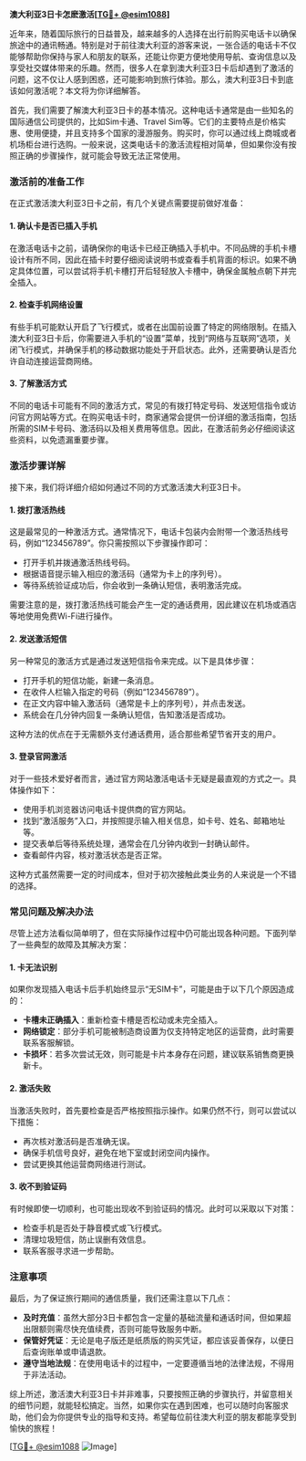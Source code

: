 **澳大利亚3日卡怎麽激活[[TG💪+ @esim1088](https://t.me/s/esim1088)]**

近年来，随着国际旅行的日益普及，越来越多的人选择在出行前购买电话卡以确保旅途中的通讯畅通。特别是对于前往澳大利亚的游客来说，一张合适的电话卡不仅能够帮助你保持与家人和朋友的联系，还能让你更方便地使用导航、查询信息以及享受社交媒体带来的乐趣。然而，很多人在拿到澳大利亚3日卡后却遇到了激活的问题，这不仅让人感到困惑，还可能影响到旅行体验。那么，澳大利亚3日卡到底该如何激活呢？本文将为你详细解答。

首先，我们需要了解澳大利亚3日卡的基本情况。这种电话卡通常是由一些知名的国际通信公司提供的，比如Sim卡通、Travel Sim等。它们的主要特点是价格实惠、使用便捷，并且支持多个国家的漫游服务。购买时，你可以通过线上商城或者机场柜台进行选购。一般来说，这类电话卡的激活流程相对简单，但如果你没有按照正确的步骤操作，就可能会导致无法正常使用。

### **激活前的准备工作**

在正式激活澳大利亚3日卡之前，有几个关键点需要提前做好准备：

#### **1. 确认卡是否已插入手机**
在激活电话卡之前，请确保你的电话卡已经正确插入手机中。不同品牌的手机卡槽设计有所不同，因此在插卡时要仔细阅读说明书或查看手机背面的标识。如果不确定具体位置，可以尝试将手机卡槽打开后轻轻放入卡槽中，确保金属触点朝下并完全插入。

#### **2. 检查手机网络设置**
有些手机可能默认开启了飞行模式，或者在出国前设置了特定的网络限制。在插入澳大利亚3日卡后，你需要进入手机的“设置”菜单，找到“网络与互联网”选项，关闭飞行模式，并确保手机的移动数据功能处于开启状态。此外，还需要确认是否允许自动连接运营商网络。

#### **3. 了解激活方式**
不同的电话卡可能有不同的激活方式，常见的有拨打特定号码、发送短信指令或访问官方网站等方式。在购买电话卡时，商家通常会提供一份详细的激活指南，包括所需的SIM卡号码、激活码以及相关费用等信息。因此，在激活前务必仔细阅读这些资料，以免遗漏重要步骤。

### **激活步骤详解**

接下来，我们将详细介绍如何通过不同的方式激活澳大利亚3日卡。

#### **1. 拨打激活热线**
这是最常见的一种激活方式。通常情况下，电话卡包装内会附带一个激活热线号码，例如“123456789”。你只需按照以下步骤操作即可：

- 打开手机并拨通激活热线号码。
- 根据语音提示输入相应的激活码（通常为卡上的序列号）。
- 等待系统验证成功后，你会收到一条确认短信，表明激活完成。

需要注意的是，拨打激活热线可能会产生一定的通话费用，因此建议在机场或酒店等地使用免费Wi-Fi进行操作。

#### **2. 发送激活短信**
另一种常见的激活方式是通过发送短信指令来完成。以下是具体步骤：

- 打开手机的短信功能，新建一条消息。
- 在收件人栏输入指定的号码（例如“123456789”）。
- 在正文内容中输入激活码（通常是卡上的序列号），并点击发送。
- 系统会在几分钟内回复一条确认短信，告知激活是否成功。

这种方法的优点在于无需额外支付通话费用，适合那些希望节省开支的用户。

#### **3. 登录官网激活**
对于一些技术爱好者而言，通过官方网站激活电话卡无疑是最直观的方式之一。具体操作如下：

- 使用手机浏览器访问电话卡提供商的官方网站。
- 找到“激活服务”入口，并按照提示输入相关信息，如卡号、姓名、邮箱地址等。
- 提交表单后等待系统处理，通常会在几分钟内收到一封确认邮件。
- 查看邮件内容，核对激活状态是否正常。

这种方式虽然需要一定的时间成本，但对于初次接触此类业务的人来说是一个不错的选择。

### **常见问题及解决办法**

尽管上述方法看似简单明了，但在实际操作过程中仍可能出现各种问题。下面列举了一些典型的故障及其解决方案：

#### **1. 卡无法识别**
如果你发现插入电话卡后手机始终显示“无SIM卡”，可能是由于以下几个原因造成的：
- **卡槽未正确插入**：重新检查卡槽是否松动或未完全插入。
- **网络锁定**：部分手机可能被制造商设置为仅支持特定地区的运营商，此时需要联系客服解锁。
- **卡损坏**：若多次尝试无效，则可能是卡片本身存在问题，建议联系销售商更换新卡。

#### **2. 激活失败**
当激活失败时，首先要检查是否严格按照指示操作。如果仍然不行，则可以尝试以下措施：
- 再次核对激活码是否准确无误。
- 确保手机信号良好，避免在地下室或封闭空间内操作。
- 尝试更换其他运营商网络进行测试。

#### **3. 收不到验证码**
有时候即使一切顺利，也可能出现收不到验证码的情况。此时可以采取以下对策：
- 检查手机是否处于静音模式或飞行模式。
- 清理垃圾短信，防止误删有效信息。
- 联系客服寻求进一步帮助。

### **注意事项**

最后，为了保证旅行期间的通信质量，我们还需注意以下几点：

- **及时充值**：虽然大部分3日卡都包含一定量的基础流量和通话时间，但如果超出限额则需尽快充值续费，否则可能导致服务中断。
- **保管好凭证**：无论是电子版还是纸质版的购买凭证，都应该妥善保存，以便日后查询账单或申请退款。
- **遵守当地法规**：在使用电话卡的过程中，一定要遵循当地的法律法规，不得用于非法活动。

综上所述，激活澳大利亚3日卡并非难事，只要按照正确的步骤执行，并留意相关的细节问题，就能轻松搞定。当然，如果你实在遇到困难，也可以随时向客服求助，他们会为你提供专业的指导和支持。希望每位前往澳大利亚的朋友都能享受到愉快的旅程！

[[TG💪+ @esim1088](https://t.me/s/esim1088) ![Image](https://i.postimg.cc/4NQfJmqS/Snipaste-2025-05-13-00-14-12.png)]